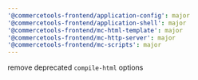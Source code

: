 ```yaml
---
'@commercetools-frontend/application-config': major
'@commercetools-frontend/application-shell': major
'@commercetools-frontend/mc-html-template': major
'@commercetools-frontend/mc-http-server': major
'@commercetools-frontend/mc-scripts': major
---
```


remove deprecated `compile-html` options

